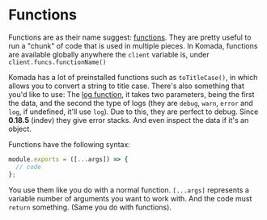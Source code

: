 # Functions

Functions are as their name suggest:
[functions](https://developer.mozilla.org/en-US/docs/Web/JavaScript/Reference/Global_Objects/Function).
They are pretty useful to run a "chunk" of code that is used in multiple pieces.
In Komada, functions are available globally anywhere the `client` variable is,
under `client.funcs.functionName()`

Komada has a lot of preinstalled functions such as `toTitleCase()`, in which allows
you to convert a string to title case. There's also something that you'd like to use:
The [log function](https://github.com/dirigeants/komada/blob/master/functions/log.js),
it takes two parameters, being the first the data, and the second the type of logs
(they are `debug`, `warn`, `error` and `log`, if undefined, it'll use `log`). Due
to this, they are perfect to debug. Since **0.18.5** (indev) they give error stacks.
And even inspect the data if it's an object.

Functions have the following syntax:

```js
module.exports = ([...args]) => {
  // code
};
```

You use them like you do with a normal function. `[...args]` represents a variable
number of arguments you want to work with. And the code must `return` something.
(Same you do with functions).
